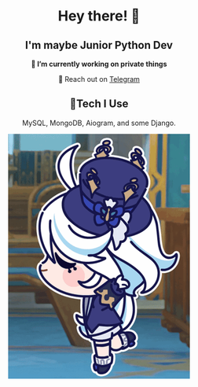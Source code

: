 <!--
**HehPospast/HehPospast** is a ✨ _special_ ✨ repository because its `README.md` (this file) appears on your GitHub profile.

Here are some ideas to get you started:

- 🔭 I’m currently working on ...
- 🌱 I’m currently learning ...
- 👯 I’m looking to collaborate on ...
- 🤔 I’m looking for help with ...
- 💬 Ask me about ...
- 📫 How to reach me: ...
- 😄 Pronouns: ...
- ⚡ Fun fact: ...
-->
<h1 align="center">Hey there! 👋</h1>

<h2 align="center">I'm maybe Junior Python Dev</h2>

<p align="center"><b>
🔭 I’m currently working on private things
</b></p>

<p align="center">
    💬 Reach out on <a href="https://t.me/HehPospast">Telegram</a>
</p>
<!--
- 🌱 I’m currently learning ****-->


<h2 align="center">🔧Tech I Use</h2>
<p align="center">
        MySQL, MongoDB, Aiogram, and some Django.
</p>

<div id="footer" align="center">
    <img src="https://github.com/HehPospast/HehPospast/blob/main/static/furina-dance.gif" alt = "">
</div>